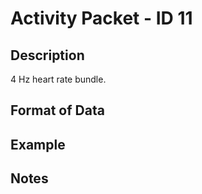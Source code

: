 # Activity Packet - ID 11 #

## Description ##
4 Hz heart rate bundle.

## Format of Data ##

## Example ##

## Notes ##